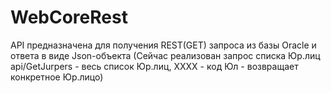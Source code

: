 # WebCoreRest

API предназначена для получения REST(GET) запроса из базы Oracle и ответа в виде Json-объекта
(Сейчас реализован запрос списка Юр.лиц api/GetJurpers - весь список Юр.лиц, XXXX - код Юл - возвращает конкретное Юр.лицо)
